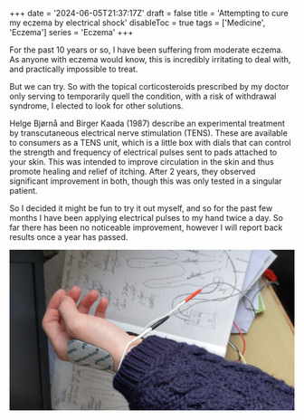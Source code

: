 +++
date = '2024-06-05T21:37:17Z'
draft = false
title = 'Attempting to cure my eczema by electrical shock'
disableToc = true
tags = ['Medicine', 'Eczema']
series = 'Eczema'
+++

For the past 10 years or so, I have been suffering from moderate
eczema. As anyone with eczema would know, this is incredibly
irritating to deal with, and practically impossible to treat. 

But we can try. So with the topical corticosteroids prescribed by my
doctor only serving to temporarily quell the condition, with a risk of
withdrawal syndrome, I elected to look for other solutions. 

Helge Bjørnå and Birger Kaada (1987) describe an experimental
treatment by transcutaneous electrical nerve stimulation (TENS). These
are available to consumers as a TENS unit, which is a little box with
dials that can control the strength and frequency of electrical pulses
sent to pads attached to your skin. This was intended to improve
circulation in the skin and thus promote healing and relief of
itching. After 2 years, they observed significant improvement in both,
though this was only tested in a singular patient. 

So I decided it might be fun to try it out myself, and so for the past
few months I have been applying electrical pulses to my hand twice a
day. So far there has been no noticeable improvement, however I will
report back results once a year has passed. 

![Application of the TENS unit](./tens.webp)
